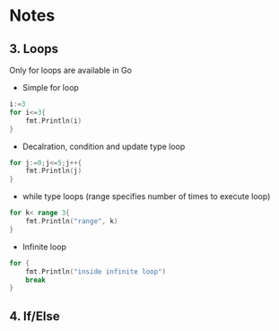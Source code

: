 # Notes

## 3. Loops

Only for loops are available in Go

* Simple for loop

```go
i:=3
for i<=3{
    fmt.Println(i)
}
```

* Decalration, condition and update type loop

```go
for j:=0;j<=5;j++{
    fmt.Println(j)
}
```

* while type loops (range specifies number of times to execute loop)

```go
for k< range 3{
    fmt.Println("range", k)
}
```

* Infinite loop

```go
for {
    fmt.Println("inside infinite loop")
    break
}
```

## 4. If/Else

